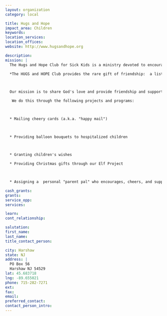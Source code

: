 ```yaml
---
layout: organization
category: local

title: Hugs and Hope
impact_area: Children
keywords: 
location_services: 
location_offices: 
website: http://www.hugsandhope.org

description: 
mission: |
  The Hugs and Hope Club for Sick Kids is a ministry devoted to encouraging children battling critical illness and their families.   

  *The HUGS and HOPE Club provides the rare gift of friendship:  a listening ear, a sympathetic heart.*

  

  Our mission is to share God's love and provide friendship and support to families of sick children who live within the United States by sending happy mail and offering various activities to children between the ages of 2 and 17.  

   We do this through the following projects and programs:

  

  * Mailing cheery cards (a.k.a. "happy mail")

  

  * Providing balloon bouquets to hospitalized children

  

  * Granting children's wishes 

  * Providing Christmas gifts through our Elf Project

  

  * Assigning a  personal "parent pal" who encourages, cheers, and supports the family in crisis.

cash_grants: 
grants: 
service_opp: 
services: 

learn: 
cont_relationship: 

salutation: 
first_name: 
last_name: 
title_contact_person: 

city: Harshaw
state: NJ
address: |
  PO Box 56  
  Harshaw NJ 54529
lat: 45.683718
lng: -89.655021
phone: 715-282-7271
ext: 
fax: 
email: 
preferred_contact: 
contact_person_intro: 
---
```

